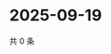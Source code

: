 # 2025-09-19

共 0 条

<!-- BEGIN ZHIHUQUESTIONS -->
<!-- 最后更新时间 Fri Sep 19 2025 14:16:46 GMT+0800 (China Standard Time) -->

<!-- END ZHIHUQUESTIONS -->

